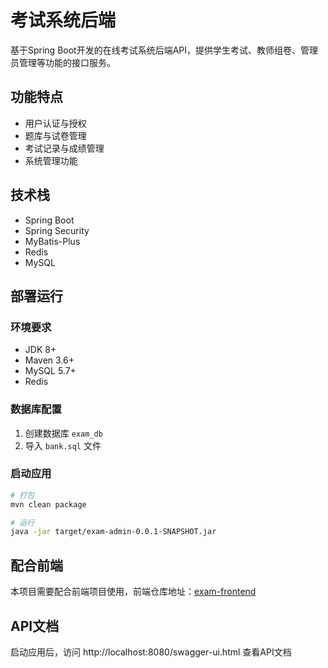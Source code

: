 # 考试系统后端

基于Spring Boot开发的在线考试系统后端API，提供学生考试、教师组卷、管理员管理等功能的接口服务。

## 功能特点

- 用户认证与授权
- 题库与试卷管理
- 考试记录与成绩管理
- 系统管理功能

## 技术栈

- Spring Boot
- Spring Security
- MyBatis-Plus
- Redis
- MySQL

## 部署运行

### 环境要求
- JDK 8+
- Maven 3.6+
- MySQL 5.7+
- Redis

### 数据库配置
1. 创建数据库 `exam_db`
2. 导入 `bank.sql` 文件

### 启动应用
```bash
# 打包
mvn clean package

# 运行
java -jar target/exam-admin-0.0.1-SNAPSHOT.jar
```

## 配合前端

本项目需要配合前端项目使用，前端仓库地址：[exam-frontend](https://github.com/your-username/exam-frontend)

## API文档

启动应用后，访问 http://localhost:8080/swagger-ui.html 查看API文档 